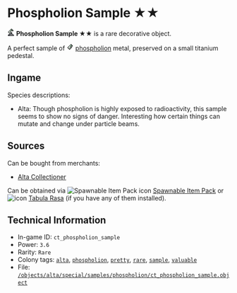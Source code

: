 # Phospholion Sample ★★

<img src="https://raw.githubusercontent.com/Ceterai/Enternia/main/objects/alta/special/samples/phospholion/icon.png" alt="Phospholion Sample ★★ icon" loading="lazy" height="16px" width="auto" /> **Phospholion Sample ★★** is a rare decorative object.

A perfect sample of <img src="https://raw.githubusercontent.com/Ceterai/Enternia/main/items/generic/crafting/ct_phospholion.png" alt="Phospholion icon" loading="lazy" height="16px" width="auto" /> [phospholion](https://ceterai.github.io/MyEnternia/Wiki/Phospholion) metal, preserved on a small titanium pedestal.

## Ingame

Species descriptions:

- Alta: Though phospholion is highly exposed to radioactivity, this sample seems to show no signs of danger. Interesting how certain things can mutate and change under particle beams.

## Sources

Can be bought from merchants:

- [Alta Collectioner](https://ceterai.github.io/MyEnternia/Wiki/AltaCollectioner)

Can be obtained via <img src="https://raw.githubusercontent.com/Silverfeelin/Starbound-SpawnableItemPack/master/interface/sip/iconSmall.png" alt="Spawnable Item Pack icon" width="18" height="14"/> [Spawnable Item Pack](https://steamcommunity.com/sharedfiles/filedetails/?id=733665104) or <img src="https://steamuserimages-a.akamaihd.net/ugc/263843960696222713/3EC9A7C005541F7D577EBCB8C5736B4EFC9973D6/" alt="icon" width="8" height="12"/> [Tabula Rasa](https://community.playstarbound.com/resources/the-tabula-rasa.3222/) (if you have any of them installed).

## Technical Information

- In-game ID: `ct_phospholion_sample`
- Power: `3.6`
- Rarity: `Rare`
- Colony tags: [`alta`](https://ceterai.github.io/MyEnternia/Wiki/Tags/Alta), [`phospholion`](https://ceterai.github.io/MyEnternia/Wiki/Tags/Phospholion), [`pretty`](https://ceterai.github.io/MyEnternia/Wiki/Tags/Pretty), [`rare`](https://ceterai.github.io/MyEnternia/Wiki/Tags/Rare), [`sample`](https://ceterai.github.io/MyEnternia/Wiki/Tags/Sample), [`valuable`](https://ceterai.github.io/MyEnternia/Wiki/Tags/Valuable)
- File: [`/objects/alta/special/samples/phospholion/ct_phospholion_sample.object`](https://github.com/Ceterai/Enternia/blob/main/objects/alta/special/samples/phospholion/ct_phospholion_sample.object)
